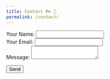 ```yaml
---
title: Contact Me 📧
permalink: /contact/
---
```


<form name="contact" method="POST" data-netlify="true" action="/thank-you/">
  <div class="row">
    <div class="col-lg-6">
      <label for="name">Your Name:</label>
      <input class="form-control" type="text" name="name" required />
    </div>
    <div class="col-lg-6">
      <label for="email">Your Email:</label>
      <input class="form-control" type="email" name="email" required />
    </div>
    <div class="col">
      <label for="message">Message:</label>
      <textarea class="form-control" name="message"></textarea>
    </div>
  </div>
  <p class="mt-3">
    <button type="submit">Send</button>
  </p>
</form>
